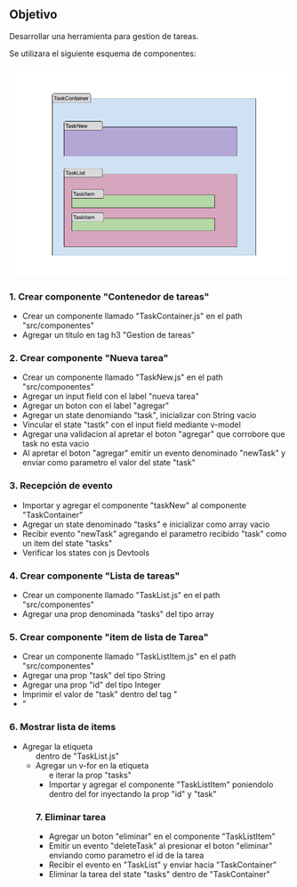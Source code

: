 ## Objetivo

Desarrollar una herramienta para gestion de tareas.

Se utilizara el siguiente esquema de componentes:

![Texto alternativo](EsquemaDeComponentes.png "Título alternativo")


### 1. Crear componente "Contenedor de tareas"

- Crear un componente llamado "TaskContainer.js" en el path "src/componentes"
- Agregar un titulo en tag h3 "Gestion de tareas"


### 2. Crear componente "Nueva tarea"

- Crear un componente llamado "TaskNew.js" en el path "src/componentes"
- Agregar un input field con el label "nueva tarea"
- Agregar un boton con el label "agregar"
- Agregar un state denomiando "task", inicializar con String vacio
- Vincular el state "tastk" con el input field mediante v-model
- Agregar una validacion al apretar el boton "agregar" que corrobore que task no esta vacio
- Al apretar el boton "agregar" emitir un evento denominado "newTask" y enviar como parametro el valor del state "task"

### 3. Recepción de evento

- Importar y agregar el componente "taskNew" al componente "TaskContainer"
- Agregar un state denominado "tasks" e inicializar como array vacio
- Recibir evento "newTask" agregando el parametro recibido "task" como un item del state "tasks"
- Verificar los states con js Devtools

### 4. Crear componente "Lista de tareas"

- Crear un componente llamado "TaskList.js" en el path "src/componentes"
- Agregar una prop denominada "tasks" del tipo array

### 5. Crear componente "item de lista de Tarea"

- Crear un componente llamado "TaskListItem.js" en el path "src/componentes"
- Agregar una prop "task" del tipo String
- Agregar una prop "id" del tipo Integer
- Imprimir el valor de "task" dentro del tag "<li>"

### 6. Mostrar lista de items 
- Agregar la etiqueta <ul> dentro de "TaskList.js"
- Agregar un v-for en la etiqueta <ul> e iterar la prop "tasks"
- Importar y agregar el componente "TaskListItem" poniendolo dentro del for inyectando la prop "id" y "task"


### 7. Eliminar tarea
- Agregar un boton "eliminar" en el componente "TaskListItem"
- Emitir un evento "deleteTask" al presionar el boton "eliminar" enviando como parametro el id de la tarea 
- Recibir el evento en "TaskList" y enviar hacia "TaskContainer"
- Eliminar la tarea del state "tasks" dentro de "TaskContainer"

